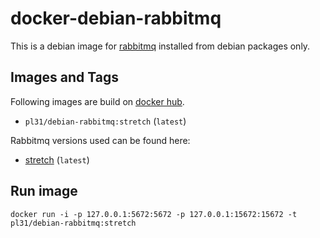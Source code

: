 docker-debian-rabbitmq
======================

This is a debian image for [rabbitmq](https://www.rabbitmq.com/) installed from debian packages only.

Images and Tags
---------------

Following images are build on [docker hub](https://hub.docker.com/r/pl31/debian-rabbitmq/tags/).

- `pl31/debian-rabbitmq:stretch` (`latest`)

Rabbitmq versions used can be found here:

- [stretch](https://packages.debian.org/stretch/rabbitmq-server)  (`latest`)

Run image
---------

`docker run -i -p 127.0.0.1:5672:5672 -p 127.0.0.1:15672:15672 -t pl31/debian-rabbitmq:stretch`
